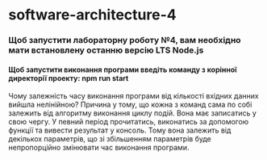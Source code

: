 # software-architecture-4

### Щоб запустити лабораторну роботу №4, вам необхідно мати встановлену останню версію LTS Node.js

#### Щоб запустити виконання програми введіть команду з корінної директорії проекту: npm run start

Чому залежність часу виконання програми від кількості вхідних данних вийшла нелінійною?
Причина у тому, що кожна з команд сама по собі залежить від алгоритму виконання циклу подій.
Вона має записатись у свою чергу. У певний період прочитатись, виконатись за допомогою функції та вивести результат у консоль.
Тому вона залежить від декількох параметрів, що зі збільшенням параметрів буде непропорційно змінювати час виконання програми.
